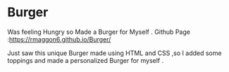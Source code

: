 # Burger
Was feeling Hungry so Made a Burger for Myself .
Github Page :https://rmaggon6.github.io/Burger/

Just saw this unique Burger made using HTML and CSS ,so I added some toppings and made a personalized Burger for myself . 
